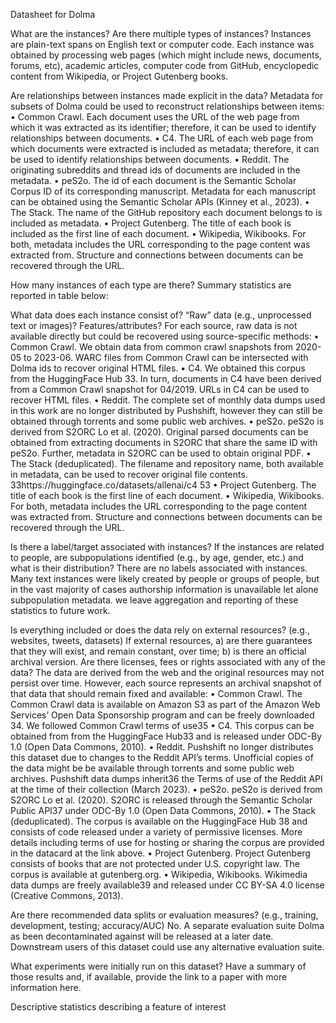 
Datasheet for Dolma

What are the instances? Are there multiple types of instances?
Instances are plain-text spans on English text or computer code. Each instance was obtained by
processing web pages (which might include news, documents, forums, etc), academic articles,
computer code from GitHub, encyclopedic content from Wikipedia, or Project Gutenberg books.

Are relationships between instances made explicit in the data?
Metadata for subsets of Dolma could be used to reconstruct relationships between items:
• Common Crawl. Each document uses the URL of the web page from which it was extracted as its
identifier; therefore, it can be used to identify relationships between documents.
• C4. The URL of each web page from which documents were extracted is included as metadata;
therefore, it can be used to identify relationships between documents.
• Reddit. The originating subreddits and thread ids of documents are included in the metadata.
• peS2o. The id of each document is the Semantic Scholar Corpus ID of its corresponding manuscript.
Metadata for each manuscript can be obtained using the Semantic Scholar APIs (Kinney et al.,
2023).
• The Stack. The name of the GitHub repository each document belongs to is included as metadata.
• Project Gutenberg. The title of each book is included as the first line of each document.
• Wikipedia, Wikibooks. For both, metadata includes the URL corresponding to the page content
was extracted from. Structure and connections between documents can be recovered through the
URL.

How many instances of each type are there?
Summary statistics are reported in table below:





What data does each instance consist of? “Raw” data (e.g., unprocessed text or images)?
Features/attributes?
For each source, raw data is not available directly but could be recovered using source-specific
methods:
• Common Crawl. We obtain data from common crawl snapshots from 2020-05 to 2023-06. WARC
files from Common Crawl can be intersected with Dolma ids to recover original HTML files.
• C4. We obtained this corpus from the HuggingFace Hub 33. In turn, documents in C4 have been
derived from a Common Crawl snapshot for 04/2019. URLs in C4 can be used to recover HTML
files.
• Reddit. The complete set of monthly data dumps used in this work are no longer distributed by
Pushshift, however they can still be obtained through torrents and some public web archives.
• peS2o. peS2o is derived from S2ORC Lo et al. (2020). Original parsed documents can be obtained
from extracting documents in S2ORC that share the same ID with peS2o. Further, metadata in
S2ORC can be used to obtain original PDF.
• The Stack (deduplicated). The filename and repository name, both available in metadata, can be
used to recover original file contents.
33https://huggingface.co/datasets/allenai/c4
53
• Project Gutenberg. The title of each book is the first line of each document.
• Wikipedia, Wikibooks. For both, metadata includes the URL corresponding to the page content
was extracted from. Structure and connections between documents can be recovered through the
URL.


Is there a label/target associated with instances? If the instances are related to people, are
subpopulations identified (e.g., by age, gender, etc.) and what is their distribution?
There are no labels associated with instances. Many text instances were likely created by people or
groups of people, but in the vast majority of cases authorship information is unavailable let alone
subpopulation metadata. we leave aggregation and reporting of these statistics to future work.

Is everything included or does the data rely on external resources? (e.g., websites, tweets,
datasets) If external resources, a) are there guarantees that they will exist, and remain constant,
over time; b) is there an official archival version. Are there licenses, fees or rights associated
with any of the data?
The data are derived from the web and the original resources may not persist over time. However,
each source represents an archival snapshot of that data that should remain fixed and available:
• Common Crawl. The Common Crawl data is available on Amazon S3 as part of the Amazon
Web Services’ Open Data Sponsorship program and can be freely downloaded 34. We followed
Common Crawl terms of use35
• C4. This corpus can be obtained from from the HuggingFace Hub33 and is released under ODC-By
1.0 (Open Data Commons, 2010).
• Reddit. Pushshift no longer distributes this dataset due to changes to the Reddit API’s terms.
Unofficial copies of the data might be be available through torrents and some public web archives.
Pushshift data dumps inherit36 the Terms of use of the Reddit API at the time of their collection
(March 2023).
• peS2o. peS2o is derived from S2ORC Lo et al. (2020). S2ORC is released through the Semantic
Scholar Public API37 under ODC-By 1.0 (Open Data Commons, 2010).
• The Stack (deduplicated). The corpus is available on the HuggingFace Hub 38 and consists of
code released under a variety of permissive licenses. More details including terms of use for
hosting or sharing the corpus are provided in the datacard at the link above.
• Project Gutenberg. Project Gutenberg consists of books that are not protected under U.S.
copyright law. The corpus is available at gutenberg.org.
• Wikipedia, Wikibooks. Wikimedia data dumps are freely available39 and released under CC
BY-SA 4.0 license (Creative Commons, 2013).

Are there recommended data splits or evaluation measures? (e.g., training, development,
testing; accuracy/AUC)
No. A separate evaluation suite Dolma as been decontaminated against will be released at a later date.
Downstream users of this dataset could use any alternative evaluation suite.

What experiments were initially run on this dataset? Have a summary of those results and, if
available, provide the link to a paper with more information here.

Descriptive statistics describing a feature of interest
